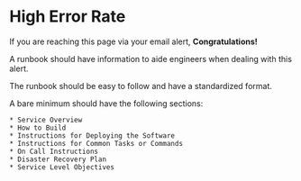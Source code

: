 # High Error Rate

If you are reaching this page via your email alert, __Congratulations!__

A runbook should have information to aide engineers when
dealing with this alert.

The runbook should be easy to follow and have a standardized format.

A bare minimum should have the following sections:

    * Service Overview
    * How to Build
    * Instructions for Deploying the Software
    * Instructions for Common Tasks or Commands
    * On Call Instructions
    * Disaster Recovery Plan
    * Service Level Objectives
